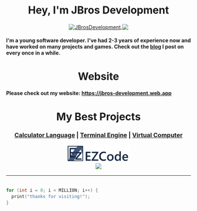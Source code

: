 <h1 align="center">Hey, I'm JBros Development</h1>

<p align="center">
<a href="https://jbros-development.web.app">
    <img align="center" src="https://github-readme-stats.vercel.app/api?username=JBrosDevelopment&show_icons=true&theme=nord&locale=en&count_private=true&show=issues&bg_color=.75,1d1420,091030&custom_title=JBros%20Development%27s%20Stats&rank_icon=github" alt="JBrosDevelopment" />
</a>
<a href="https://jbros-development.web.app">
  <img height=200 align="center" src="https://github-readme-stats.vercel.app/api/top-langs?username=JBrosDevelopment&layout=compact&langs_count=8&card_width=320&theme=nord&bg_color=.75,091030,1d1420" />
</a>
</p>

#### I'm a young software developer. I've had 2-3 years of experience now and have worked on many projects and games. Check out the <a href="https://jbrosdev.hashnode.dev/">blog</a> I post on every once in a while.

<h1 align="center">Website</h1>

#### Please check out my website: https://jbros-development.web.app

<h1 align="center">My Best Projects</h1>

<div align="center">
<h3><a href="https://github.com/JBrosDevelopment/calc_lang">Calculator Language</a> | <a href="https://github.com/JBrosDevelopment/TerminalEngine">Terminal Engine</a> | <a href="https://github.com/JBrosDevelopment/VirtualComputer">Virtual Computer</a></h3>
  <div>
    <a href="https://github.com/EZCodeLanguage/EZCode">
    <img width="35%" src="https://raw.githubusercontent.com/JBrosDevelopment/EZCode/master/docs/Images/EZCode_Wide_Logo.png" /></a>
  </div>
  <div>
    <a href="https://github.com/JBrosDevelopment/Norma">
    <img width="35%" src="https://raw.githubusercontent.com/JBrosDevelopment/Norma/main/images/Norma%20(Wide).png" /></a>
  </div>
  <div>
  </div>
</div>

---

```c

for (int i = 0; i < MILLION; i++) {
  print("thanks for visiting!");
} 

```
